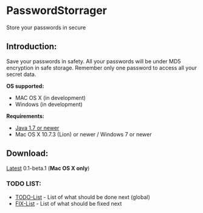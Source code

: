 # PasswordStorrager
Store your passwords in secure

## Introduction:
Save your passwords in safety. All your passwords will be under MD5 encryption in safe storage.
Remember only one password to access all your secret data.

**OS supported:**
- MAC OS X (in development)
- Windows (in development)

**Requirements:**
- [Java 1.7 or newer](http://java.com/ru/download/)
- Mac OS X 10.7.3 (Lion) or newer / Windows 7 or newer

## Download:
[Latest](https://github.com/benchdoos/PasswordStorrager/releases/tag/v0.1-beta.1) 0.1-beta.1 (**Mac OS X only**)

### TODO LIST:
- [TODO-List](TODOLIST.md)  - List of what should be done next (global)
- [FIX-List](FIXLIST.md) -  List of what should be fixed next


